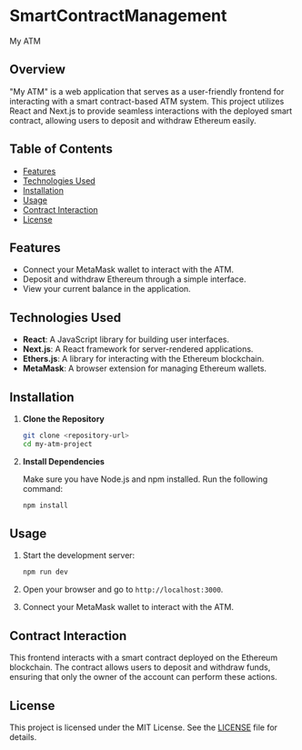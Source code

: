 # SmartContractManagement
My ATM

## Overview

"My ATM" is a web application that serves as a user-friendly frontend for interacting with a smart contract-based ATM system. This project utilizes React and Next.js to provide seamless interactions with the deployed smart contract, allowing users to deposit and withdraw Ethereum easily.

## Table of Contents

- [Features](#features)
- [Technologies Used](#technologies-used)
- [Installation](#installation)
- [Usage](#usage)
- [Contract Interaction](#contract-interaction)
- [License](#license)

## Features

- Connect your MetaMask wallet to interact with the ATM.
- Deposit and withdraw Ethereum through a simple interface.
- View your current balance in the application.

## Technologies Used

- **React**: A JavaScript library for building user interfaces.
- **Next.js**: A React framework for server-rendered applications.
- **Ethers.js**: A library for interacting with the Ethereum blockchain.
- **MetaMask**: A browser extension for managing Ethereum wallets.

## Installation

1. **Clone the Repository**

   ```bash
   git clone <repository-url>
   cd my-atm-project
   ```

2. **Install Dependencies**

   Make sure you have Node.js and npm installed. Run the following command:

   ```bash
   npm install
   ```

## Usage

1. Start the development server:

   ```bash
   npm run dev
   ```

2. Open your browser and go to `http://localhost:3000`.

3. Connect your MetaMask wallet to interact with the ATM.

## Contract Interaction

This frontend interacts with a smart contract deployed on the Ethereum blockchain. The contract allows users to deposit and withdraw funds, ensuring that only the owner of the account can perform these actions.

## License

This project is licensed under the MIT License. See the [LICENSE](LICENSE) file for details.
